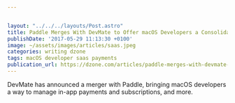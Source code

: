 ```yaml
---


layout: "../../../layouts/Post.astro"
title: Paddle Merges With DevMate to Offer macOS Developers a Consolidated Distribution Solution
publishDate: '2017-05-29 11:13:30 +0100'
image: ~/assets/images/articles/saas.jpeg
categories: writing dzone
tags: macOS developer saas payments
publication_url: https://dzone.com/articles/paddle-merges-with-devmate-offering-macos-develope
---
```


DevMate has announced a merger with Paddle, bringing macOS developers a way to manage in-app payments and subscriptions, and more.
